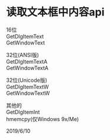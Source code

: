 # 读取文本框中内容api

16位  
GetDlgItemText  
GetWindowText  

32位(ANSI版)  
GetDlgItemTextA  
GetWindowTextA  

32位(Unicode版)  
GetDlgItemTextW  
GetWindowTextW  


其他的  
GetDlgItemInt  
hmemcpy(仅Windows 9x/Me)  


2019/6/10  

